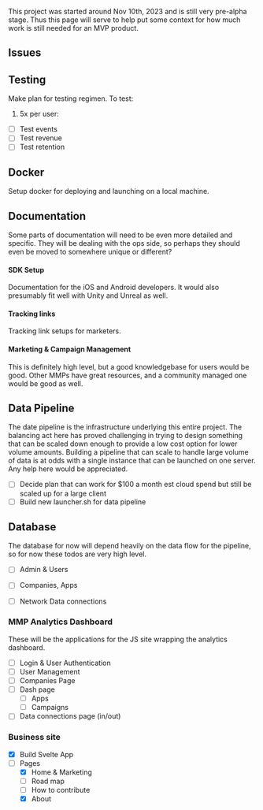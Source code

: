 This project was started around Nov 10th, 2023 and is still very pre-alpha stage. Thus this page will serve to help put some context for how much work is still needed for an MVP product.


## Issues


## Testing
Make plan for testing regimen. To test:

1. 5x per user: 
- [ ] Test events
- [ ] Test revenue
- [ ] Test retention

## Docker
Setup docker for deploying and launching on a local machine.

## Documentation
Some parts of documentation will need to be even more detailed and specific. They will be dealing with the ops side, so perhaps they should even be moved to somewhere unique or different?

#### SDK Setup
Documentation for the iOS and Android developers. It would also presumably fit well with Unity and Unreal as well.

#### Tracking links
Tracking link setups for marketers.

#### Marketing & Campaign Management
This is definitely high level, but a good knowledgebase for users would be good. Other MMPs have great resources, and a community managed one would be good as well.

## Data Pipeline
The date pipeline is the infrastructure underlying this entire project. The balancing act here has proved challenging in trying to design something that can be scaled down enough to provide a low cost option for lower volume amounts. Building a pipeline that can scale to handle large volume of data is at odds with a single instance that can be launched on one server. Any help here would be appreciated.
- [ ] Decide plan that can work for $100 a month est cloud spend but still be scaled up for a large client
- [ ] Build new launcher.sh for data pipeline

## Database
The database for now will depend heavily on the data flow for the pipeline, so for now these todos are very high level.
- [ ] Admin & Users
- [ ] Companies, Apps
- [ ] Network Data connections


### MMP Analytics Dashboard
These will be the applications for the JS site wrapping the analytics dashboard.
- [ ] Login & User Authentication
- [ ] User Management
- [ ] Companies Page
- [ ] Dash page
	- [ ] Apps
	- [ ] Campaigns
- [ ] Data connections page (in/out)

### Business site
- [x] Build Svelte App
- [ ] Pages
	- [x] Home & Marketing
	- [ ] Road map
	- [ ] How to contribute
	- [x] About
